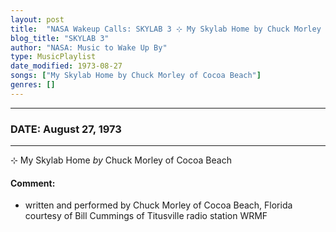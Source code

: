```yaml
---
layout: post
title:  "NASA Wakeup Calls: SKYLAB 3 ⊹ My Skylab Home by Chuck Morley of Cocoa Beach ✫ August 27, 1973"
blog_title: "SKYLAB 3"
author: "NASA: Music to Wake Up By"
type: MusicPlaylist
date_modified: 1973-08-27
songs: ["My Skylab Home by Chuck Morley of Cocoa Beach"]
genres: []
---
```


----
### DATE: August 27, 1973
----
⊹ My Skylab Home *by* Chuck Morley of Cocoa Beach  

#### Comment:
* written and performed by Chuck Morley of Cocoa Beach, Florida courtesy of Bill Cummings of Titusville radio station WRMF



<br/>
<center>
	<a target="_blank"
	   href="https://twitter.com/intent/tweet?hashtags=Space,NASA,Playlist,NASAWakeupCalls,SpaceProgram&text=🚀 {{ page.author}}, '{{ page.songs.first }}' {{ page.title }}, {{ site.url }}{{ page.url }}&via=nasawakeupcalls"><i class="fab fa-twitter" title="Tweet this page" alt="Tweet this page" style="font-size: 1.3em;"></i></a>
	&nbsp; 	<i class="fas fa-user-astronaut" style="font-size: 1.5em;"></i> &nbsp;
    <a id="custom_amazon_link"
       type="amzn" search="#"
       category="popular music">
    <i class="fab fa-amazon" style="font-size: 1.3em;"></i></a>
</center>

<!-- Randomly resolve an individual entry from a song array -->
<script src="/assets/javascript/seedrandom.min.js"></script>
<script>
  var wake_me_up = ["My Skylab Home by Chuck Morley of Cocoa Beach"];
  var prng = new Math.seedrandom();
  function randomSong() {
    song = wake_me_up[Math.floor(Math.random() * wake_me_up.length)];
    var amazon_link = document.getElementById("custom_amazon_link");
    amazon_link.setAttribute("search", song);
  }
  window.onload = randomSong();
</script>
